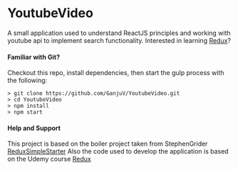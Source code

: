 # YoutubeVideo
A small application used to understand ReactJS principles and working with youtube api to implement search functionality.
Interested in learning [Redux](https://www.udemy.com/react-redux/)?

#### Familiar with Git?
Checkout this repo, install dependencies, then start the gulp process with the following:

```
> git clone https://github.com/GanjuV/YoutubeVideo.git
> cd YoutubeVideo
> npm install
> npm start
```

#### Help and Support 
This project is based on the boiler project taken from StephenGrider [ReduxSimpleStarter](https://github.com/StephenGrider/ReduxSimpleStarter)
Also the code used to develop the application is based on the Udemy course [Redux](https://www.udemy.com/react-redux/)
